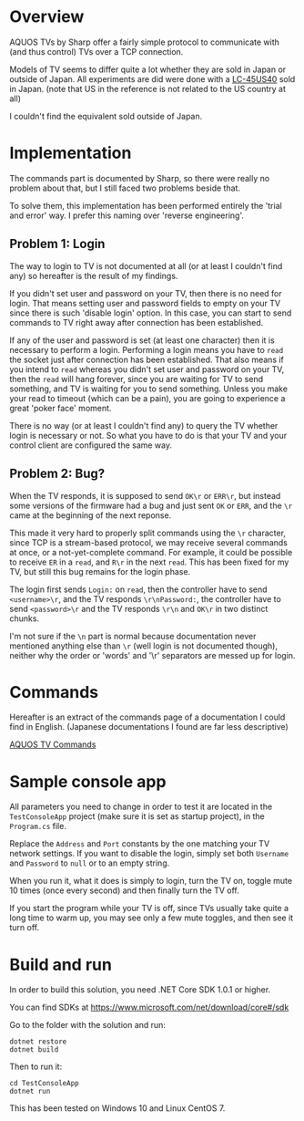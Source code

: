 # Overview

AQUOS TVs by Sharp offer a fairly simple protocol to communicate with (and thus control) TVs over a TCP connection.

Models of TV seems to differ quite a lot whether they are sold in Japan or outside of Japan.
All experiments are did were done with a [LC-45US40](http://www.sharp.co.jp/aquos/products/lc45us40_spec.html "LC-45US40") sold in Japan. (note that US in the reference is not related to the US country at all)

I couldn't find the equivalent sold outside of Japan.

# Implementation

The commands part is documented by Sharp, so there were really no problem about that, but I still faced two problems beside that.

To solve them, this implementation has been performed entirely the 'trial and error' way. I prefer this naming over 'reverse engineering'.

## Problem 1: Login

The way to login to TV is not documented at all (or at least I couldn't find any) so hereafter is the result of my findings.

If you didn't set user and password on your TV, then there is no need for login.
That means setting user and password fields to empty on your TV since there is such 'disable login' option.
In this case, you can start to send commands to TV right away after connection has been established.

If any of the user and password is set (at least one character) then it is necessary to perform a login.
Performing a login means you have to `read` the socket just after connection has been established.
That also means if you intend to `read` whereas you didn't set user and password on your TV, then the `read` will hang forever, since you are waiting for TV to send something, and TV is waiting for you to send something. Unless you make your read to timeout (which can be a pain), you are going to experience a great 'poker face' moment.

There is no way (or at least I couldn't find any) to query the TV whether login is necessary or not. So what you have to do is that your TV and your control client are configured the same way.

## Problem 2: Bug?

When the TV responds, it is supposed to send `OK\r` or `ERR\r`, but instead some versions of the firmware had a bug and just sent `OK` or `ERR`, and the `\r` came at the beginning of the next reponse.

This made it very hard to properly split commands using the `\r` character, since TCP is a stream-based protocol, we may receive several commands at once, or a not-yet-complete command. For example, it could be possible to receive `ER` in a `read`, and `R\r` in the next `read`. This has been fixed for my TV, but still this bug remains for the login phase.

The login first sends `Login:` on `read`, then the controller have to send `<username>\r`, and the TV responds `\r\nPassword:`, the controller have to send `<password>\r` and the TV responds `\r\n` and `OK\r` in two distinct chunks.

I'm not sure if the `\n` part is normal because documentation never mentioned anything else than `\r` (well login is not documented though), neither why the order or 'words' and '\r' separators are messed up for login.

# Commands

Hereafter is an extract of the commands page of a documentation I could find in English. (Japanese documentations I found are far less descriptive)

[AQUOS TV Commands](documents/aquos_commands.pdf "AQUOS TV Commands")

# Sample console app

All parameters you need to change in order to test it are located in the `TestConsoleApp` project (make sure it is set as startup project), in the `Program.cs` file.

Replace the `Address` and `Port` constants by the one matching your TV network settings.
If you want to disable the login, simply set both `Username` and `Password` to `null` or to an empty string.

When you run it, what it does is simply to login, turn the TV on, toggle mute 10 times (once every second) and then finally turn the TV off.

If you start the program while your TV is off, since TVs usually take quite a long time to warm up, you may see only a few mute toggles, and then see it turn off.

# Build and run

In order to build this solution, you need .NET Core SDK 1.0.1 or higher.

You can find SDKs at https://www.microsoft.com/net/download/core#/sdk

Go to the folder with the solution and run:

```
dotnet restore
dotnet build
```

Then to run it:

```
cd TestConsoleApp
dotnet run
```

This has been tested on Windows 10 and Linux CentOS 7.
